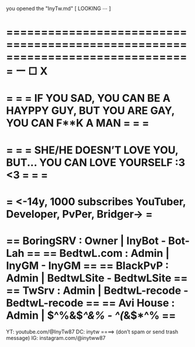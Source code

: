    you opened the "InyTw.md"              [ LOOKING ⋯ ]

=============================================================================== ー □ X 
======================================================================================
=                                                                                    =
=     IF YOU SAD, YOU CAN BE A HAYPPY GUY, BUT YOU ARE GAY, YOU CAN F**K A MAN       =
=                                                                                    =
======================================================================================
=                                                                                    =
=           SHE/HE DOESNʼT LOVE YOU, BUT... YOU CAN LOVE YOURSELF  :3 <3             =
=                                                                                    =
======================================================================================
=            <-14y, 1000 subscribes YouTuber, Developer, PvPer, Bridger->            =
======================================================================================
== BoringSRV  : Owner                    |                InyBot   -        Bot-Lah ==
== BedtwL.com : Admin                    |                 InyGM   -          InyGM ==
== BlackPvP   : Admin                    |            BedtwLSite   -     BedtwLSite ==
== TwSrv      : Admin                    |         BedtwL-recode   -  BedtwL-recode ==
== Avi House  : Admin                    |             $^%&$*^&%   -       ^(*&$*^% ==
======================================================================================
  <!---                                                                          ---!>
                                YT: youtube.com/@InyTw87
                DC: inytw    ====>     (donʼt spam or send trash message)
                            IG: instagram.com/@inytww87
  <!---                                                                          ---!>

